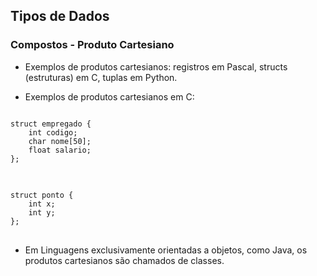 ## Tipos de Dados

<div class="normal">

### Compostos - Produto Cartesiano

- Exemplos de produtos cartesianos: registros em Pascal, structs (estruturas) em C, tuplas em Python.

- Exemplos de produtos cartesianos em C:

<div class="grid-50-50">

<div class="grid-element">
<pre>
<code class="language-c">
struct empregado {
    int codigo;
    char nome[50];
    float salario;
};
</code>
</pre>
</div>
<div class="grid-element">
<pre>
<code class="language-c">
struct ponto {
    int x;
    int y;
};
</code>
</pre>
</div>

</div>

- Em Linguagens exclusivamente orientadas a objetos, como Java, os produtos cartesianos são chamados de classes.

</div>

